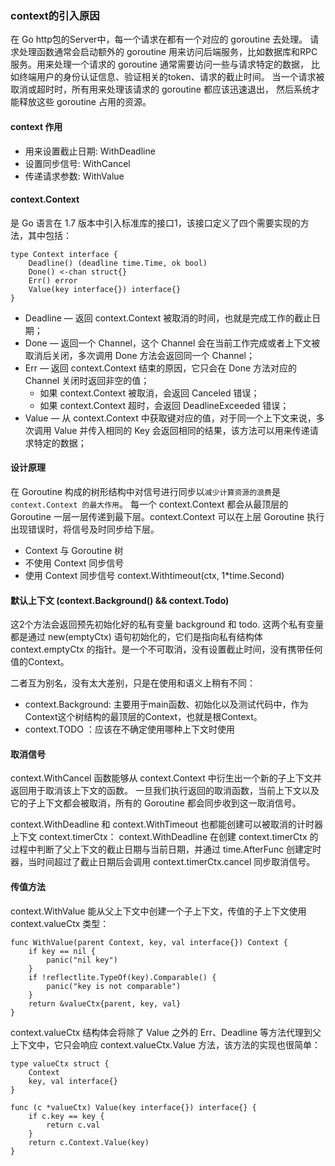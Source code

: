 ### context的引入原因
在 Go http包的Server中，每一个请求在都有一个对应的 goroutine 去处理。
请求处理函数通常会启动额外的 goroutine 用来访问后端服务，比如数据库和RPC服务。用来处理一个请求的 goroutine 通常需要访问一些与请求特定的数据，
比如终端用户的身份认证信息、验证相关的token、请求的截止时间。 当一个请求被取消或超时时，所有用来处理该请求的 goroutine 都应该迅速退出，
然后系统才能释放这些 goroutine 占用的资源。

#### context 作用
* 用来设置截止日期: WithDeadline
* 设置同步信号: WithCancel
* 传递请求参数: WithValue

#### context.Context
是 Go 语言在 1.7 版本中引入标准库的接口1，该接口定义了四个需要实现的方法，其中包括：
```
type Context interface {
	Deadline() (deadline time.Time, ok bool)
	Done() <-chan struct{}
	Err() error
	Value(key interface{}) interface{}
}
```
* Deadline — 返回 context.Context 被取消的时间，也就是完成工作的截止日期；
* Done — 返回一个 Channel，这个 Channel 会在当前工作完成或者上下文被取消后关闭，多次调用 Done 方法会返回同一个 Channel；
* Err — 返回 context.Context 结束的原因，它只会在 Done 方法对应的 Channel 关闭时返回非空的值；
    * 如果 context.Context 被取消，会返回 Canceled 错误；
    * 如果 context.Context 超时，会返回 DeadlineExceeded 错误；
* Value — 从 context.Context 中获取键对应的值，对于同一个上下文来说，多次调用 Value 并传入相同的 Key 会返回相同的结果，该方法可以用来传递请求特定的数据；


#### 设计原理
在 Goroutine 构成的树形结构中对信号进行同步以`减少计算资源的浪费`是 `context.Context 的最大作用`。
每一个 context.Context 都会从最顶层的 Goroutine 一层一层传递到最下层。context.Context 可以在上层 Goroutine 执行出现错误时，将信号及时同步给下层。

* Context 与 Goroutine 树
* 不使用 Context 同步信号
* 使用 Context 同步信号
    context.Withtimeout(ctx, 1*time.Second)

#### 默认上下文 (context.Background() && context.Todo) 
这2个方法会返回预先初始化好的私有变量 background 和 todo. 
这两个私有变量都是通过 new(emptyCtx) 语句初始化的，它们是指向私有结构体 context.emptyCtx 的指针。是一个不可取消，没有设置截止时间，没有携带任何值的Context。

二者互为别名，没有太大差别，只是在使用和语义上稍有不同：
* context.Background: 主要用于main函数、初始化以及测试代码中，作为Context这个树结构的最顶层的Context，也就是根Context。
* context.TODO ：应该在不确定使用哪种上下文时使用

#### 取消信号
context.WithCancel 函数能够从 context.Context 中衍生出一个新的子上下文并返回用于取消该上下文的函数。
一旦我们执行返回的取消函数，当前上下文以及它的子上下文都会被取消，所有的 Goroutine 都会同步收到这一取消信号。

context.WithDeadline 和 context.WithTimeout 也都能创建可以被取消的计时器上下文 context.timerCtx：
context.WithDeadline 在创建 context.timerCtx 的过程中判断了父上下文的截止日期与当前日期，并通过 time.AfterFunc 创建定时器，当时间超过了截止日期后会调用 context.timerCtx.cancel 同步取消信号。

#### 传值方法
context.WithValue 能从父上下文中创建一个子上下文，传值的子上下文使用 context.valueCtx 类型：
```
func WithValue(parent Context, key, val interface{}) Context {
	if key == nil {
		panic("nil key")
	}
	if !reflectlite.TypeOf(key).Comparable() {
		panic("key is not comparable")
	}
	return &valueCtx{parent, key, val}
}
```
context.valueCtx 结构体会将除了 Value 之外的 Err、Deadline 等方法代理到父上下文中，它只会响应 context.valueCtx.Value 方法，该方法的实现也很简单：

```
type valueCtx struct {
	Context
	key, val interface{}
}

func (c *valueCtx) Value(key interface{}) interface{} {
	if c.key == key {
		return c.val
	}
	return c.Context.Value(key)
}
```
